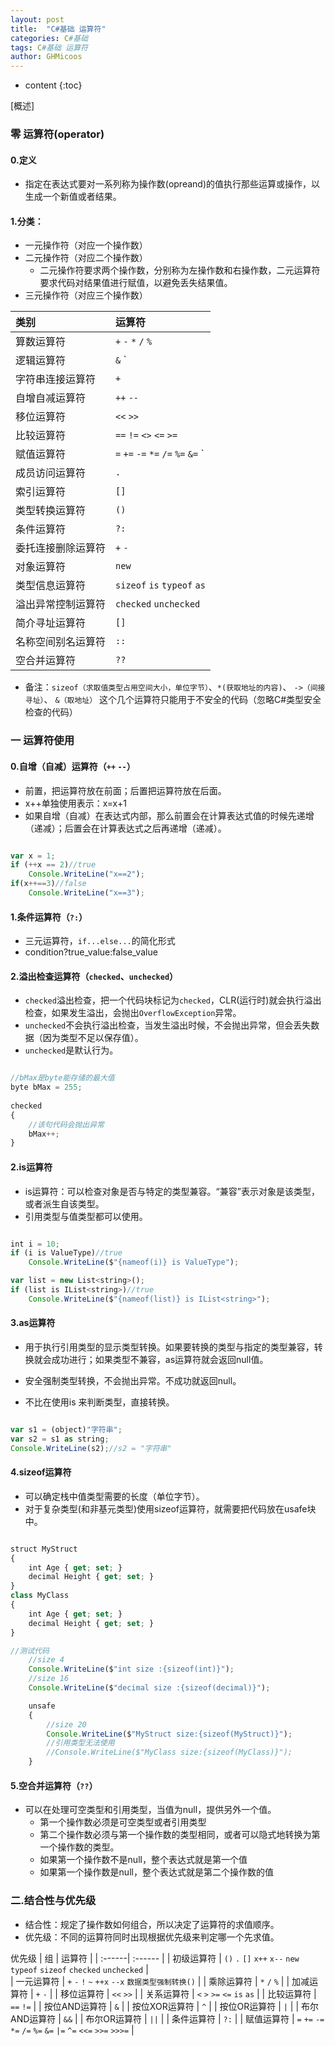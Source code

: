 ```yaml
---
layout: post
title:  "C#基础 运算符"
categories: C#基础
tags: C#基础 运算符
author: GHMicoos
---
```



* content
{:toc}

[概述]



### 零 运算符(operator)
#### 0.定义
 
 * 指定在表达式要对一系列称为操作数(opreand)的值执行那些运算或操作，以生成一个新值或者结果。

#### 1.分类：
* 一元操作符（对应一个操作数）
* 二元操作符（对应二个操作数）
  * 二元操作符要求两个操作数，分别称为左操作数和右操作数，二元运算符要求代码对结果值进行赋值，以避免丢失结果值。
* 三元操作符（对应三个操作数）



| 类别 | 运算符 |
| :------| :------ | 
| 算数运算符 | `+` `-` `*` `/` `%`  | |   
| 逻辑运算符 |  `&` `|` `^` `~` `&&` `||` `!` |
| 字符串连接运算符  | `+` |
| 自增自减运算符  | `++` `--` |
| 移位运算符  | `<<` `>>` |
| 比较运算符  | `==` `!=` `<>` `<=` `>=` |
| 赋值运算符  | `=` `+=` `-=` `*=` `/=` `%=` `&=` `|=` `^=` `<<=` `>>=` |
| 成员访问运算符  | `.` |
| 索引运算符  | `[]` |
| 类型转换运算符  | `()` |
| 条件运算符  | `?:` |
| 委托连接删除运算符  | `+` `-` |
| 对象运算符  | `new` |
| 类型信息运算符  | `sizeof` `is` `typeof` `as` |
| 溢出异常控制运算符  | `checked` `unchecked` |
| 简介寻址运算符  | `[]` |
| 名称空间别名运算符  | `::` |
| 空合并运算符  | `??` |

* 备注：`sizeof（求取值类型占用空间大小，单位字节）`、`*(获取地址的内容)`、 `->（间接寻址）`、 `&（取地址）` 这个几个运算符只能用于不安全的代码（忽略C#类型安全检查的代码）

### 一 运算符使用

#### **0.自增（自减）运算符（`++` `--`）**
* 前置，把运算符放在前面；后置把运算符放在后面。
* x++单独使用表示：x=x+1
* 如果自增（自减）在表达式内部，那么前置会在计算表达式值的时候先递增（递减）；后置会在计算表达式之后再递增（递减）。

``` js

var x = 1;
if (++x == 2)//true
    Console.WriteLine("x==2");
if(x++==3)//false 
    Console.WriteLine("x==3");

```

#### **1.条件运算符（`?:`）**
* 三元运算符，`if...else...`的简化形式
* condition?true_value:false_value

#### **2.溢出检查运算符（`checked`、`unchecked`）**
* `checked`溢出检查，把一个代码块标记为`checked`，CLR(运行时)就会执行溢出检查，如果发生溢出，会抛出`OverflowException`异常。
* `unchecked`不会执行溢出检查，当发生溢出时候，不会抛出异常，但会丢失数据（因为类型不足以保存值）。
* `unchecked`是默认行为。

``` js

//bMax是byte能存储的最大值
byte bMax = 255;
           
checked
{
    //该句代码会抛出异常
    bMax++;
}

```

#### **2.is运算符**
* is运算符：可以检查对象是否与特定的类型兼容。“兼容”表示对象是该类型，或者派生自该类型。
* 引用类型与值类型都可以使用。

``` js

int i = 10;
if (i is ValueType)//true
    Console.WriteLine($"{nameof(i)} is ValueType");

var list = new List<string>();
if (list is IList<string>)//true
    Console.WriteLine($"{nameof(list)} is IList<string>");

```

#### **3.as运算符**
* 用于执行引用类型的显示类型转换。如果要转换的类型与指定的类型兼容，转换就会成功进行；如果类型不兼容，as运算符就会返回null值。

* 安全强制类型转换，不会抛出异常。不成功就返回null。
* 不比在使用is 来判断类型，直接转换。

``` js

var s1 = (object)"字符串";
var s2 = s1 as string;
Console.WriteLine(s2);//s2 = "字符串"


```

#### **4.sizeof运算符**
* 可以确定栈中值类型需要的长度（单位字节）。
* 对于复杂类型(和非基元类型)使用sizeof运算符，就需要把代码放在usafe块中。

``` js

struct MyStruct
{
    int Age { get; set; }
    decimal Height { get; set; }
}
class MyClass
{
    int Age { get; set; }
    decimal Height { get; set; }
}

//测试代码
    //size 4
    Console.WriteLine($"int size :{sizeof(int)}");
    //size 16
    Console.WriteLine($"decimal size :{sizeof(decimal)}");

    unsafe
    {
        //size 20
        Console.WriteLine($"MyStruct size:{sizeof(MyStruct)}");
        //引用类型无法使用
        //Console.WriteLine($"MyClass size:{sizeof(MyClass)}");
    }

```

#### **5.空合并运算符（`??`）**
* 可以在处理可空类型和引用类型，当值为null，提供另外一个值。    
  * 第一个操作数必须是可空类型或者引用类型
  * 第二个操作数必须与第一个操作数的类型相同，或者可以隐式地转换为第一个操作数的类型。  
  * 如果第一个操作数不是null，整个表达式就是第一个值
  * 如果第一个操作数是null，整个表达式就是第二个操作数的值







###  二.结合性与优先级
* 结合性：规定了操作数如何组合，所以决定了运算符的求值顺序。
* 优先级：不同的运算符同时出现根据优先级来判定哪一个先求值。


优先级
| 组 | 运算符 |
| :------| :------ | 
| 初级运算符 | `()` `.` `[]` `x++` `x--` `new` `typeof` `sizeof` `checked` `unchecked` |   
| 一元运算符 | `+` `-` `!` `~` `++x` `--x` `数据类型强制转换()` |
| 乘除运算符  | `*` `/` `%` |
| 加减运算符  | `+` `-` |
| 移位运算符  | `<<` `>>` |
| 关系运算符  | `<` `>` `>=` `<=` `is` `as` |
| 比较运算符  | `==` `!=` |
| 按位AND运算符  | `&` |
| 按位XOR运算符  | `^` |
| 按位OR运算符  | `|` |
| 布尔AND运算符  | `&&` |
| 布尔OR运算符  | `||` |
| 条件运算符  | `?:` |
| 赋值运算符  | `=` `+=` `-=` `*=` `/=` `%=` `&=` `|=` `^=` `<<=` `>>=` `>>>=` |




